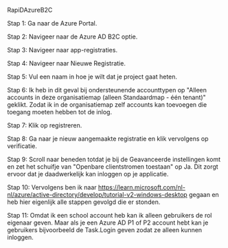 RapiDAzureB2C

Stap 1: Ga naar de Azure Portal.

Stap 2: Navigeer naar de Azure AD B2C optie.

Stap 3: Navigeer naar app-registraties.

Stap 4: Navigeer naar Nieuwe Registratie.

Stap 5: Vul een naam in hoe je wilt dat je project gaat heten.

Stap 6: Ik heb in dit geval bij ondersteunende accounttypen op "Alleen accounts in deze organisatiemap (alleen Standaardmap - één tenant)" geklikt. Zodat ik in de organisatiemap zelf accounts kan toevoegen die toegang moeten hebben tot de inlog.

Stap 7: Klik op registreren.

Stap 8: Ga naar je nieuw aangemaakte registratie en klik vervolgens op verificatie.

Stap 9: Scroll naar beneden totdat je bij de Geavanceerde instellingen komt en zet het schuifje van "Openbare clientstromen toestaan" op Ja. Dit zorgt ervoor dat je daadwerkelijk kan inloggen op je applicatie.

Stap 10: Vervolgens ben ik naar https://learn.microsoft.com/nl-nl/azure/active-directory/develop/tutorial-v2-windows-desktop gegaan en heb hier eigenlijk alle stappen gevolgd die er stonden.

Stap 11: Omdat ik een school account heb kan ik alleen gebruikers de rol eigenaar geven. Maar als je een Azure AD P1 of P2 account hebt kan je gebruikers bijvoorbeeld de Task.Login geven zodat ze alleen kunnen inloggen.






